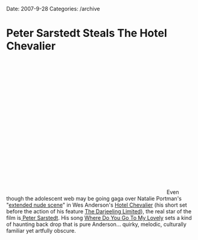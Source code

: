 Date: 2007-9-28
Categories: /archive

# Peter Sarstedt Steals The Hotel Chevalier

<object width="425" height="355"><param name="movie" value="http://www.youtube.com/v/QqLH2Sjatn0&rel=1"></param><param name="wmode" value="transparent"></param><embed src="http://www.youtube.com/v/QqLH2Sjatn0&rel=1" type="application/x-shockwave-flash" wmode="transparent" width="425" height="355"></embed></object>Even though the adolescent web may be going gaga over Natalie Portman's "<a href="http://blogsearch.google.com/blogsearch?hl=en&amp;safe=off&amp;client=firefox-a&amp;rls=org.mozilla%3Aen-US%3Aunofficial&amp;hs=T90&amp;um=1&amp;ie=ISO-8859-1&amp;tab=wb&amp;q=%22extended+nude+scene%22+portman&amp;btnG=Search+Blogs">extended nude scene</a>" in Wes Anderson's <a href="http://hotelchevalier.com/">Hotel Chevalier</a> (his short set before the action of his feature <a href="http://www.imdb.com/title/tt0838221/">The Darjeeling Limited</a>), the real star of the film is<a href="http://en.wikipedia.org/wiki/Peter_Sarstedt"> Peter Sarstedt</a>.  His song <a href="http://en.wikipedia.org/wiki/Where_Do_You_Go_To_%2528My_Lovely%2529">Where Do You Go To My Lovely</a> sets a kind of haunting back drop that is pure Anderson... quirky, melodic, culturally familiar yet artfully obscure.
